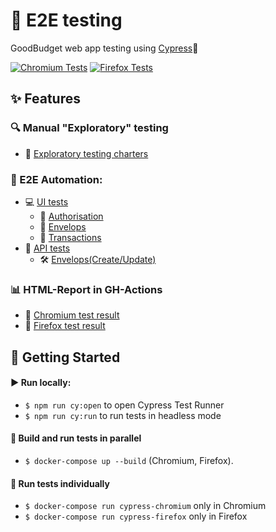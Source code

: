 # 🚀 E2E testing
GoodBudget web app testing using [Cypress](https://www.cypress.io/)🧪

[![Chromium Tests](https://github.com/Ebazhanov/cypress-ui-api-tests/actions/workflows/chromium.yml/badge.svg?branch=main)](https://github.com/Ebazhanov/cypress-ui-api-tests/actions/workflows/chromium.yml)
[![Firefox Tests](https://github.com/Ebazhanov/cypress-ui-api-tests/actions/workflows/firefox.yml/badge.svg?branch=main)](https://github.com/Ebazhanov/cypress-ui-api-tests/actions/workflows/firefox.yml)

## ✨ Features
### 🔍 Manual "Exploratory" testing
- 🧪 [Exploratory testing charters](exp-testing-charters.md)

### 🤖 E2E Automation:
- 💻 [UI tests](/cypress/e2e/ui)
    - 🔐 [Authorisation](/cypress/e2e/ui/auth.cy.ts)
    - 🧾 [Envelops](/cypress/e2e/ui/envelops.cy.ts)
    - 💸 [Transactions](/cypress/e2e/ui/transactions.cy.ts)
- 📡 [API tests](/cypress/e2e/api)
    - 🛠️ [Envelops(Create/Update)](/cypress/e2e/api/envelops.cy.ts)

### 📊 HTML-Report in GH-Actions 
- 🧪 [Chromium test result](https://github.com/Ebazhanov/cypress-ui-api-tests/actions/workflows/chromium.yml)
- 🧪 [Firefox test result](https://github.com/Ebazhanov/cypress-ui-api-tests/actions/workflows/firefox.yml)

## 🧰 Getting Started
#### ▶️ Run locally:
- `$ npm run cy:open` to open Cypress Test Runner
- `$ npm run cy:run` to run tests in headless mode

#### 🐳 Build and run tests in parallel
- `$ docker-compose up --build` (Chromium, Firefox).

#### 🧪 Run tests individually
- `$ docker-compose run cypress-chromium` only in Chromium
- `$ docker-compose run cypress-firefox` only in Firefox
